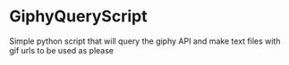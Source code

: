 # GiphyQueryScript
Simple python script that will query the giphy API and make text files with gif urls to be used as please
